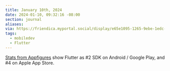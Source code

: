 ```yaml
---
title: January 10th, 2024
date: 2024-01-10, 09:32:16 -08:00
section: journal
aliases: 
via: https://friendica.myportal.social/display/e65e1095-1265-9ebe-1edc-943910611689#.
tags:
  - mobiledev
  - Flutter
---
```

[Stats from Appfigures](https://appfigures.com/top-sdks/development/all) show Flutter as #2 SDK on Android / Google Play, and #4 on Apple App Store.